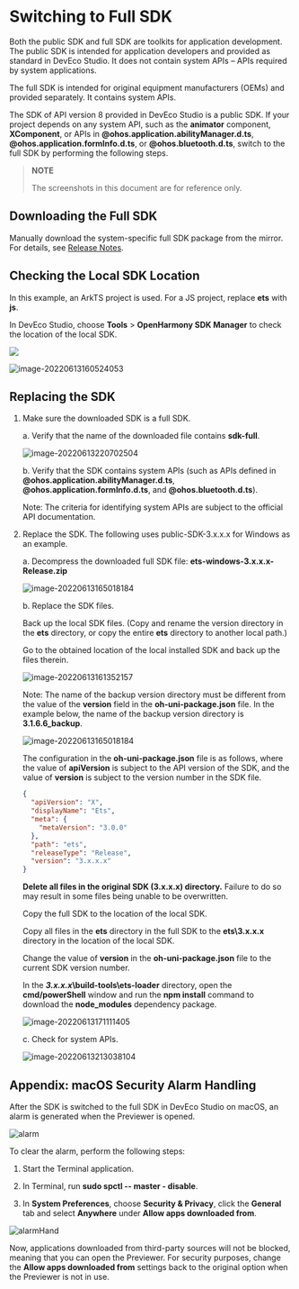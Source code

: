 # Switching to Full SDK

Both the public SDK and full SDK are toolkits for application development. <br>The public SDK is intended for application developers and provided as standard in DevEco Studio. It does not contain system APIs – APIs required by system applications.

The full SDK is intended for original equipment manufacturers (OEMs) and provided separately. It contains system APIs.

The SDK of API version 8 provided in DevEco Studio is a public SDK. If your project depends on any system API, such as the **animator** component, **XComponent**, or APIs in **@ohos.application.abilityManager.d.ts**, **@ohos.application.formInfo.d.ts**, or **@ohos.bluetooth.d.ts**, switch to the full SDK by performing the following steps.

> **NOTE**
>
> The screenshots in this document are for reference only.

## Downloading the Full SDK

Manually download the system-specific full SDK package from the mirror. For details, see [Release Notes](../../release-notes/OpenHarmony-v3.2-beta2.md).

## Checking the Local SDK Location

In this example, an ArkTS project is used. For a JS project, replace **ets** with **js**.


In DevEco Studio, choose **Tools** > **OpenHarmony SDK Manager** to check the location of the local SDK.

![](figures/en-us_image_0000001655128939.png)

![image-20220613160524053](figures/en-us_image_0000001655128998.png)


## Replacing the SDK

1. Make sure the downloaded SDK is a full SDK.

   a. Verify that the name of the downloaded file contains **sdk-full**.

   ![image-20220613220702504](figures/en-us_image_0000001655129232.png)

   b. Verify that the SDK contains system APIs (such as APIs defined in **@ohos.application.abilityManager.d.ts**, **@ohos.application.formInfo.d.ts**, and **@ohos.bluetooth.d.ts**).

   Note: The criteria for identifying system APIs are subject to the official API documentation.

   

2. Replace the SDK. The following uses public-SDK-3.x.x.x for Windows as an example.

    

   a. Decompress the downloaded full SDK file: **ets-windows-3.x.x.x-Release.zip**

   ![image-20220613165018184](figures/en-us_image_0000001655129264.png)

   b. Replace the SDK files.

   Back up the local SDK files. (Copy and rename the version directory in the **ets** directory, or copy the entire **ets** directory to another local path.)

   Go to the obtained location of the local installed SDK and back up the files therein.

   ![image-20220613161352157](figures/en-us_image_0000001655129041.png)

   Note: The name of the backup version directory must be different from the value of the **version** field in the **oh-uni-package.json** file. In the example below, the name of the backup version directory is **3.1.6.6_backup**.

   ![image-20220613165018184](figures/en-us_image_0000001655129398.png)

   The configuration in the **oh-uni-package.json** file is as follows, where the value of **apiVersion** is subject to the API version of the SDK, and the value of **version** is subject to the version number in the SDK file.

   ```json
   {
     "apiVersion": "X",
     "displayName": "Ets",
     "meta": {
       "metaVersion": "3.0.0"
     },
     "path": "ets",
     "releaseType": "Release",
     "version": "3.x.x.x"
   }
   ```
   

   **Delete all files in the original SDK (3.x.x.x) directory.** Failure to do so may result in some files being unable to be overwritten.

   

   Copy the full SDK to the location of the local SDK.

   Copy all files in the **ets** directory in the full SDK to the **ets\3.x.x.x** directory in the location of the local SDK.

   Change the value of **version** in the **oh-uni-package.json** file to the current SDK version number.

   

   In the ***3.x.x.x*\build-tools\ets-loader** directory, open the **cmd/powerShell** window and run the **npm install** command to download the **node_modules** dependency package.

   ![image-20220613171111405](figures/en-us_image_0000001655129333.png)

   

   c. Check for system APIs.

   ![image-20220613213038104](figures/en-us_image_0000001655129372.png)

## Appendix: macOS Security Alarm Handling

After the SDK is switched to the full SDK in DevEco Studio on macOS, an alarm is generated when the Previewer is opened.

![alarm](figures/alarm.png)

To clear the alarm, perform the following steps:

1. Start the Terminal application.

2. In Terminal, run **sudo spctl -- master - disable**.

3. In **System Preferences**, choose **Security & Privacy**, click the **General** tab and select **Anywhere** under **Allow apps downloaded from**.

![alarmHand](figures/alarmHand.png)

Now, applications downloaded from third-party sources will not be blocked, meaning that you can open the Previewer. For security purposes, change the **Allow apps downloaded from** settings back to the original option when the Previewer is not in use.
